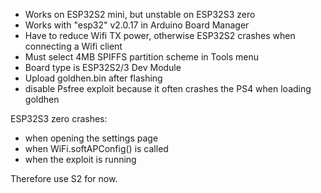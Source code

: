 - Works on ESP32S2 mini, but unstable on ESP32S3 zero
- Works with "esp32" v2.0.17 in Arduino Board Manager
- Have to reduce Wifi TX power, otherwise ESP32S2 crashes when connecting a Wifi client
- Must select 4MB SPIFFS partition scheme in Tools menu
- Board type is ESP32S2/3 Dev Module
- Upload goldhen.bin after flashing
- disable Psfree exploit because it often crashes the PS4 when loading goldhen

ESP32S3 zero crashes:
- when opening the settings page
- when WiFi.softAPConfig() is called
- when the exploit is running

Therefore use S2 for now.
